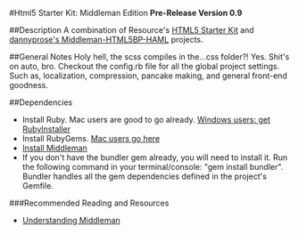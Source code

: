 #Html5 Starter Kit: Middleman Edition
**Pre-Release Version 0.9**


##Description
A combination of Resource's [HTML5 Starter Kit](http://stash.resource.com/projects/VCL/repos/resource-html5-starter-kit/browse) and [dannyprose's Middleman-HTML5BP-HAML](https://github.com/dannyprose/Middleman-HTML5BP-HAML) projects.

##General Notes
Holy hell, the scss compiles in the...css folder?! Yes. Shit's on auto, bro. Checkout the config.rb file for all the global project settings. Such as, localization, compression, pancake making, and general front-end goodness.

##Dependencies
- Install Ruby. Mac users are good to go already. [Windows users: get RubyInstaller](https://forwardhq.com/support/installing-ruby-windows)
- Install RubyGems. [Mac users go here](http://rubygems.org/pages/download)
- [Install Middleman](http://middlemanapp.com/getting-started/#toc_1)
- If you don't have the bundler gem already, you will need to install it. Run the following command in your terminal/console: "gem install bundler". Bundler handles all the gem dependencies defined in the project's Gemfile.

###Recommended Reading and Resources
- [Understanding Middleman](http://benfrain.com/understanding-middleman-the-static-site-generator-for-faster-prototyping/)

